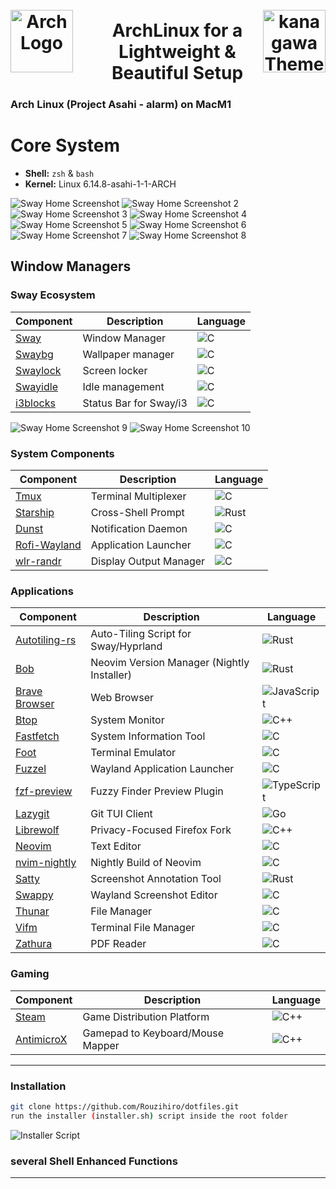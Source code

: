 <h1 align="center" style="display: flex; justify-content: center; align-items: center;">
<img src="./assets/arch-logo.png" width="100px" alt="Arch Logo" style="margin-right: 30px;" />
<br>
ArchLinux for a Lightweight & Beautiful Setup
<br>
<img src="./assets/kanagawa.png" width="100px" alt="kanagawa Theme" />
</h1>

### Arch Linux (Project Asahi - alarm) on MacM1

# Core System
- **Shell:** `zsh` & `bash`
- **Kernel:** Linux 6.14.8-asahi-1-1-ARCH

![Sway Home Screenshot](./assets/wall.png)
![Sway Home Screenshot 2](./assets/nvim.png)
![Sway Home Screenshot 3](./assets/nvim2.png)
![Sway Home Screenshot 4](./assets/tmux.png)
![Sway Home Screenshot 5](./assets/fetch.png)
![Sway Home Screenshot 6](./assets/utilities.png)
![Sway Home Screenshot 7](./assets/rofi.png)
![Sway Home Screenshot 8](./assets/thunar.png)

## Window Managers

### Sway Ecosystem
| Component | Description | Language |
|-----------|-------------|------------
| [Sway](https://github.com/swaywm/sway) | Window Manager | ![C][c] |
| [Swaybg](https://github.com/swaywm/swaybg) | Wallpaper manager | ![C][c] |
| [Swaylock](https://github.com/swaywm/swaylock) | Screen locker | ![C][c] |
| [Swayidle](https://github.com/swaywm/swayidle) | Idle management | ![C][c] |
| [i3blocks](https://github.com/vivien/i3blocks) | Status Bar for Sway/i3 | ![C][c] |

![Sway Home Screenshot 9](./assets/bar1.png)
![Sway Home Screenshot 10](./assets/bar2.png)

### System Components
| Component | Description | Language |
|-----------|-------------|-----------|
| [Tmux](https://github.com/tmux/tmux) | Terminal Multiplexer | ![C][c] |
| [Starship](https://github.com/starship/starship) | Cross-Shell Prompt | ![Rust][rust] |
| [Dunst](https://dunst-project.org/) | Notification Daemon | ![C][c] |
| [Rofi-Wayland](https://gitlab.com/dgirault/wofi) | Application Launcher | ![C][c] |
| [wlr-randr](https://sr.ht/~emersion/wlr-randr/) | Display Output Manager| ![C][c] |


### Applications
| Component | Description | Language |
|-----------|-------------|-----------|
| [Autotiling-rs](https://github.com/nwg-piotr/autotiling-rs) | Auto-Tiling Script for Sway/Hyprland | ![Rust][rust] |
| [Bob](https://github.com/MordechaiHadad/bob) | Neovim Version Manager (Nightly Installer) | ![Rust][rust] |
| [Brave Browser](https://brave.com) | Web Browser | ![JavaScript][js] |
| [Btop](https://github.com/aristocratos/btop) | System Monitor | ![C++][cpp] |
| [Fastfetch](https://github.com/fastfetch-cli/fastfetch) | System Information Tool | ![C][c] |
| [Foot](https://codeberg.org/dnkl/foot) | Terminal Emulator | ![C][c] |
| [Fuzzel](https://codeberg.org/dnkl/fuzzel) | Wayland Application Launcher | ![C][c] |
| [fzf-preview](https://github.com/yuki-yano/fzf-preview.vim) | Fuzzy Finder Preview Plugin | ![TypeScript][ts] |
| [Lazygit](https://github.com/jesseduffield/lazygit) | Git TUI Client | ![Go][go] |
| [Librewolf](https://librewolf.net/) | Privacy-Focused Firefox Fork | ![C++][cpp] |
| [Neovim](https://neovim.io/) | Text Editor | ![C][c] |
| [nvim-nightly](https://github.com/neovim/neovim) | Nightly Build of Neovim | ![C][c] |
| [Satty](https://github.com/gabm/satty) | Screenshot Annotation Tool | ![Rust][rust] |
| [Swappy](https://github.com/jtheoof/swappy) | Wayland Screenshot Editor | ![C][c] |
| [Thunar](https://docs.xfce.org/xfce/thunar/start) | File Manager | ![C][c] |
| [Vifm](https://vifm.info/) | Terminal File Manager | ![C][c] |
| [Zathura](https://github.com/pwmt/zathura) | PDF Reader | ![C][c] |


### Gaming
| Component | Description | Language |
|-----------|-------------|-----------|
| [Steam](https://store.steampowered.com/) | Game Distribution Platform | ![C++][cpp] |
| [AntimicroX](https://github.com/AntiMicroX/antimicrox) | Gamepad to Keyboard/Mouse Mapper | ![C++][cpp] |
---

### Installation
```bash
git clone https://github.com/Rouzihiro/dotfiles.git
run the installer (installer.sh) script inside the root folder
```

![Installer Script](./assets/installer.png)

### several Shell Enhanced Functions

---

<!-- Badge Definitions -->
[rust]: https://img.shields.io/badge/-Rust-DEA584?logo=rust&logoColor=black
[nim]: https://img.shields.io/badge/-nim-%23ffe953
[sh]: https://img.shields.io/badge/-shell-green
[go]: https://img.shields.io/badge/-go-68D7E2
[cpp]: https://img.shields.io/badge/-c%2B%2B-red
[c]: https://img.shields.io/badge/-c-lightgrey
[z]: https://img.shields.io/badge/-zig-yellow
[va]: https://img.shields.io/badge/-vala-blueviolet
[da]: https://img.shields.io/badge/-dart-02D3B3
[py]: https://img.shields.io/badge/-python-blue
[ts]: https://img.shields.io/badge/-TS-007BCD
[js]: https://img.shields.io/badge/-javascript-F7DF1E
[go]: https://img.shields.io/badge/-go-68D7E2
[nix]: https://img.shields.io/badge/-nix-7e7eff
